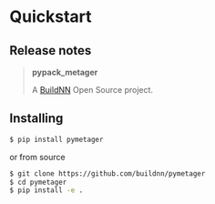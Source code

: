 # Quickstart


## Release notes

> **pypack_metager**
>
> A [BuildNN](https://www.buildnn.com) Open Source project.



## Installing

```bash
$ pip install pymetager
```

or from source

```bash
$ git clone https://github.com/buildnn/pymetager
$ cd pymetager
$ pip install -e .
```
